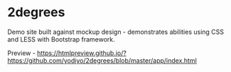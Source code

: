 # 2degrees
Demo site built against mockup design - demonstrates abilities using CSS and LESS with Bootstrap framework.

Preview - https://htmlpreview.github.io/?https://github.com/yodiyo/2degrees/blob/master/app/index.html
